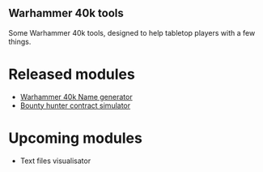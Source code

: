 ## Warhammer 40k tools

Some Warhammer 40k tools, designed to help tabletop players with a few things.

# Released modules
- [Warhammer 40k Name generator](http://www.fpilot.fr/miscprojects/40k-names/index.html)
- [Bounty hunter contract simulator](http://www.fpilot.fr/miscprojects/40k-contracts/hub.html)

# Upcoming modules
- Text files visualisator
